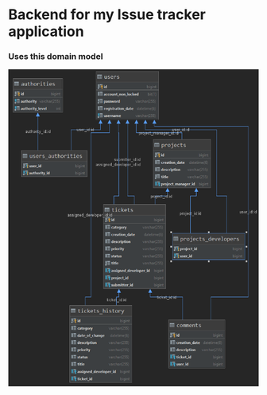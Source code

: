 <h1>Backend for my Issue tracker application</h1>
<h3>Uses this domain model</h3>
<img src="./issue-tracker-Domain-model.png" alt="image not available">

